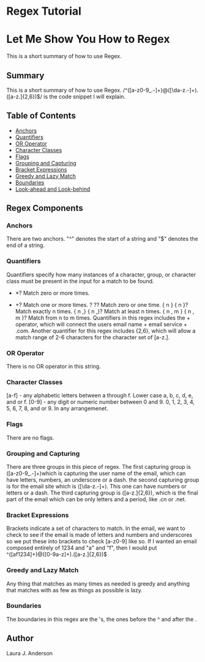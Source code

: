 # Regex Tutorial

# Let Me Show You How to Regex

This is a short summary of how to use Regex. 

## Summary

This is a short summary of how to use Regex. /^([a-z0-9_.-]+)@([\da-z.-]+).([a-z.]{2,6})$/ is the code snippet I will explain. 

## Table of Contents

- [Anchors](#anchors)
- [Quantifiers](#quantifiers)
- [OR Operator](#or-operator)
- [Character Classes](#character-classes)
- [Flags](#flags)
- [Grouping and Capturing](#grouping-and-capturing)
- [Bracket Expressions](#bracket-expressions)
- [Greedy and Lazy Match](#greedy-and-lazy-match)
- [Boundaries](#boundaries)
- [Look-ahead and Look-behind](#look-ahead-and-look-behind)

## Regex Components

### Anchors

There are two anchors. "^" denotes the start of a string and "$" denotes the end of a string.

### Quantifiers

Quantifiers specify how many instances of a character, group, or character class must be present in the input for a match to be found.

* *? Match zero or more times.
+ +? Match one or more times.
? ?? Match zero or one time.
{ n } { n }? Match exactly n times.
{ n ,} { n ,}? Match at least n times.
{ n , m } { n , m }? Match from n to m times.
Quantifiers in this regex includes the + operator, which will connect the users email name + email service + .com. Another quantifier for this regex includes {2,6}, which will allow a match range of 2-6 characters for the character set of [a-z.].

### OR Operator

There is no OR operator in this string.

### Character Classes

[a-f] - any alphabetic letters between a through f. Lower case a, b, c, d, e, and or f. [0-9] - any digit or numeric number between 0 and 9. 0, 1, 2, 3, 4, 5, 6, 7, 8, and or 9. In any arrangemenet.

### Flags

There are no flags.

### Grouping and Capturing

There are three groups in this piece of regex. The first capturing group is ([a-z0-9_\.-]+)which is capturing the user name of the email, which can have letters, numbers, an underscore or a dash.
the second capturing group is for the email site which is ([\da-z\.-]+). This one can have numbers or letters or a dash.
The third capturing group is ([a-z\.]{2,6}), which is the final part of the email which can be only letters and a period, like .cn or .net.

### Bracket Expressions

Brackets indicate a set of characters to match.
In the email, we want to check to see if the email is made of letters and numbers and underscores so we put these into brackets to check [a-z0-9] like so. If I wanted an email composed entirely of 1234 and "a" and "f", then I would put ^([af1234]+)@([0-9a-z]+)\.([a-z\.]{2,6})$

### Greedy and Lazy Match

Any thing that matches as many times as needed is greedy and anything that matches with as few as things as possible is lazy.


### Boundaries

The boundaries in this regex are the 's, the ones before the ^ and after the .

## Author

Laura J. Anderson
